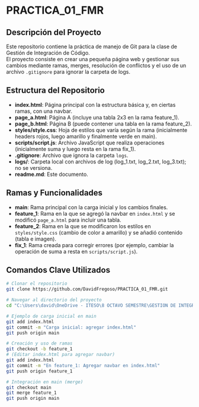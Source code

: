 # PRACTICA_01_FMR

## Descripción del Proyecto

Este repositorio contiene la práctica de manejo de Git para la clase de Gestión de Integración de Código.  
El proyecto consiste en crear una pequeña página web y gestionar sus cambios mediante ramas, merges, resolución de conflictos y el uso de un archivo `.gitignore` para ignorar la carpeta de logs.

## Estructura del Repositorio

- **index.html**: Página principal con la estructura básica y, en ciertas ramas, con una navbar.
- **page_a.html**: Página A (incluye una tabla 2x3 en la rama feature_1).
- **page_b.html**: Página B (puede contener una tabla en la rama feature_2).
- **styles/style.css**: Hoja de estilos que varía según la rama (inicialmente headers rojos, luego amarillo y finalmente verde en main).
- **scripts/script.js**: Archivo JavaScript que realiza operaciones (inicialmente suma y luego resta en la rama fix_1).
- **.gitignore**: Archivo que ignora la carpeta `logs`.
- **logs/**: Carpeta local con archivos de log (log_1.txt, log_2.txt, log_3.txt); no se versiona.
- **readme.md**: Este documento.

## Ramas y Funcionalidades

- **main**: Rama principal con la carga inicial y los cambios finales.
- **feature_1**: Rama en la que se agregó la navbar en `index.html` y se modificó `page_a.html` para incluir una tabla.
- **feature_2**: Rama en la que se modificaron los estilos en `styles/style.css` (cambio de color a amarillo) y se añadió contenido (tabla e imagen).
- **fix_1**: Rama creada para corregir errores (por ejemplo, cambiar la operación de suma a resta en `scripts/script.js`).

## Comandos Clave Utilizados

```bash
# Clonar el repositorio
git clone https://github.com/DavidFregoso/PRACTICA_01_FMR.git

# Navegar al directorio del proyecto
cd "C:\Users\david\OneDrive - ITESO\8 OCTAVO SEMESTRE\GESTION DE INTEGRACION DE CODIGO\PRACTICA_01_FMR"

# Ejemplo de carga inicial en main
git add index.html
git commit -m "Carga inicial: agregar index.html"
git push origin main

# Creación y uso de ramas
git checkout -b feature_1
# (Editar index.html para agregar navbar)
git add index.html
git commit -m "En feature_1: Agregar navbar en index.html"
git push origin feature_1

# Integración en main (merge)
git checkout main
git merge feature_1
git push origin main
